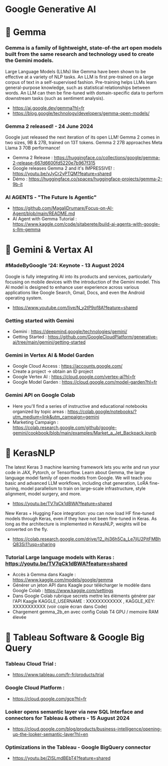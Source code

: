 # Google Generative AI 

# 🚀 Gemma 

### Gemma is a family of lightweight, state-of-the art open models built from the same research and technology used to create the Gemini models.
Large Language Models (LLMs) like Gemma have been shown to be effective at a variety of NLP tasks. An LLM is first pre-trained on a large corpus of text in a self-supervised fashion. Pre-training helps LLMs learn general-purpose knowledge, such as statistical relationships between words. An LLM can then be fine-tuned with domain-specific data to perform downstream tasks (such as sentiment analysis).
- https://ai.google.dev/gemma?hl=fr
- https://blog.google/technology/developers/gemma-open-models/

### Gemma 2 released! - 24 June 2024
Google just released the next iteration of its open LLM! Gemma 2 comes in two sizes, 9B & 27B, trained on 13T tokens. Gemma 2 27B approaches Meta Llama 3 70B performance!
- Gemma 2 Release : https://huggingface.co/collections/google/gemma-2-release-667d6600fd5220e7b967f315
- Google releases Gemma 2 and it's IMPRESSIVE! : https://youtu.be/vJyCr2yPTQM?feature=shared
- Démo : https://huggingface.co/spaces/huggingface-projects/gemma-2-9b-it

### AI AGENTS - "The Future Is Agentic"
- https://github.com/MagaliDrumare/Focus-on-AI-Agent/blob/main/README.md
- AI Agent with Gemma Tutorial : https://www.kaggle.com/code/sitaberete/build-ai-agents-with-google-s-llm-gemma


# 🚀  Gemini & Vertax AI 

### #MadeByGoogle ‘24: Keynote - 13 August 2024
Google is fully integrating AI into its products and services, particularly focusing on mobile devices with the introduction of the Gemini model. This AI model is designed to enhance user experience across various applications like Google Search, Gmail, Docs, and even the Android operating system.
- https://www.youtube.com/live/N_y2tP9of8A?feature=shared

### Getting started with Gemini 
- Gemini :  https://deepmind.google/technologies/gemini/
- Getting Started : https://github.com/GoogleCloudPlatform/generative-ai/tree/main/gemini/getting-started

### Gemini in Vertex AI & Model Garden 
- Google Cloud Access  : https://accounts.google.com/
- Create a project -> obtain an ID project
- Google Vertex AI : https://cloud.google.com/vertex-ai?hl=fr
- Google Model Garden : https://cloud.google.com/model-garden?hl=fr

### Gemini API on Google Colab 
- Here you'll find a series of instructive and educational notebooks organized by topic areas :  https://colab.google/notebooks/?utm_medium=link&utm_campaign=gemini
- Marketing Campaign : https://colab.research.google.com/github/google-gemini/cookbook/blob/main/examples/Market_a_Jet_Backpack.ipynb

# 🚀  KerasNLP 
The latest Keras 3 machine learning framework lets you write and run your code in JAX, Pytorch, or Tensorflow. Learn about Gemma, the large language model family of open models from Google. We will teach you basic and advanced LLM workflows, including chat generation, LoRA fine-tuning, model parallelism to train on large-scale infrastructure, style alignment, model surgery, and more.
- https://youtu.be/TV7qCk1dBWA?feature=shared

New Keras + Hugging Face integration: you can now load HF fine-tuned models through Keras, even if they have not been fine-tuned in Keras. As long as the architecture is implemented in KerasNLP, weights will be converted on the fly.
- https://colab.research.google.com/drive/12_jhj36h5Ca_Le7jlU2PitFMBhQ83Si1?usp=sharing

### Tutorial Large language models with Keras : https://youtu.be/TV7qCk1dBWA?feature=shared
- Accès à Gemma dans Kaagle : https://www.kaggle.com/models/google/gemma
- Générer un jeton API dans Kaagle pour télécharger le modèle dans Google Colab : https://www.kaggle.com/settings
- Dans Google Colab rubrique secrets mettre les éléments générer par l'API Kaagle KAGGLE_USERNAME : XXXXXXXXXXXX , KAGGLE_KEY: XXXXXXXXXXX (voir copie écran dans Code)
- Chargement gemma_2b_en avec config Colab T4 GPU / memoire RAM élevée


 # 🚀  Tableau Software & Google Big Query
### Tableau Cloud Trial :
- https://www.tableau.com/fr-fr/products/trial
### Google Cloud Platform :
- https://cloud.google.com/gcp?hl=fr
### Looker opens semantic layer via new SQL Interface and connectors for Tableau & others - 15 August 2024
- https://cloud.google.com/blog/products/business-intelligence/opening-up-the-looker-semantic-layer?hl=en
### Optimizations in the Tableau - Google BigQuery connector
- https://youtu.be/ZISLmdBEbT4?feature=shared




  

  
